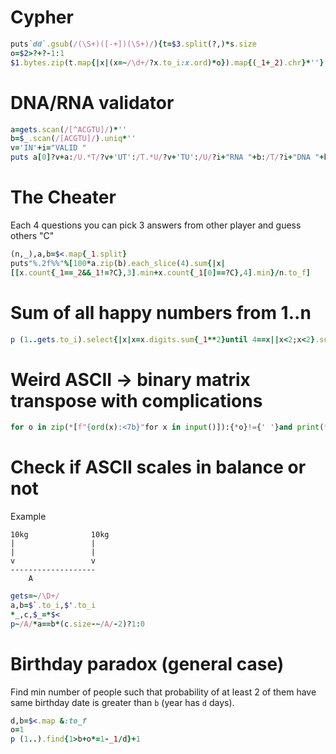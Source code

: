 # Cypher
```ruby
puts`dd`.gsub(/(\S+)([-+])(\S+)/){t=$3.split(?,)*s.size
o=$2>?+?-1:1
$1.bytes.zip(t.map{|x|(x=~/\d+/?x.to_i:x.ord)*o}).map{(_1+_2).chr}*''}
```

# DNA/RNA validator
```ruby
a=gets.scan(/[^ACGTU]/)*''
b=$_.scan(/[ACGTU]/).uniq*''
v='IN'+i="VALID "
puts a[0]?v+a:/U.*T/?v+'UT':/T.*U/?v+'TU':/U/?i+"RNA "+b:/T/?i+"DNA "+b:i+"UNKNOWN "+b
```

# The Cheater

Each 4 questions you can pick 3 answers from other player and guess others "C"

```ruby
(n,_),a,b=$<.map{_1.split}
puts"%.2f%%"%[100*a.zip(b).each_slice(4).sum{|x|
[[x.count{_1==_2&&_1!=?C},3].min+x.count{_1[0]==?C},4].min}/n.to_f]
```

# Sum of all happy numbers from 1..n

```ruby
p (1..gets.to_i).select{|x|x=x.digits.sum{_1**2}until 4==x||x<2;x<2}.sum
```

# Weird ASCII -> binary matrix transpose with complications

```python
for o in zip(*[f"{ord(x):<7b}"for x in input()]):{*o}!={' '}and print(*o,sep='')
```

# Check if ASCII scales in balance or not

Example

```
10kg              10kg
|                 |
|                 |
v                 v
-------------------
    A
```

```ruby
gets=~/\D+/
a,b=$`.to_i,$'.to_i
*_,c,$_=*$<
p~/A/*a==b*(c.size-~/A/-2)?1:0
```

# Birthday paradox (general case)

Find min number of people such that probability of at least 2 of them have same birthday date is greater than `b` (year has `d` days).

```ruby
d,b=$<.map &:to_f
o=1
p (1..).find{1>b+o*=1-_1/d}+1
```
